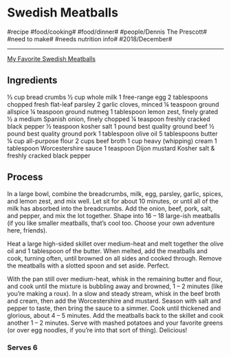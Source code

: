 # Swedish Meatballs
#recipe #food/cooking# #food/dinner# #people/Dennis The Prescott# #need to make# #needs nutrition info# #2018/December#
- - - -
[My Favorite Swedish Meatballs](https://dennistheprescott.com/2018/11/02/my-favourite-swedish-meatballs/)

## Ingredients
⅓ cup bread crumbs
½ cup whole milk
1 free-range egg
2 tablespoons chopped fresh flat-leaf parsley
2 garlic cloves, minced
¼ teaspoon ground allspice
¼ teaspoon ground nutmeg
1 tablespoon lemon zest, finely grated
½ a medium Spanish onion, finely chopped
¼ teaspoon freshly cracked black pepper
½ teaspoon kosher salt
1 pound best quality ground beef
½ pound best quality ground pork
1 tablespoon olive oil
5 tablespoons butter
¼ cup all-purpose flour
2 cups beef broth
1 cup heavy (whipping) cream
1 tablespoon Worcestershire sauce
1 teaspoon Dijon mustard
Kosher salt & freshly cracked black pepper

## Process
In a large bowl, combine the breadcrumbs, milk, egg, parsley, garlic, spices, and lemon zest, and mix well. Let sit for about 10 minutes, or until all of the milk has absorbed into the breadcrumbs. Add the onion, beef, pork, salt, and pepper, and mix the lot together. Shape into 16 – 18 large-ish meatballs (if you like smaller meatballs, that’s cool too. Choose your own adventure here, friends).

Heat a large high-sided skillet over medium-heat and melt together the olive oil and 1 tablespoon of the butter. When melted, add the meatballs and cook, turning often,  until browned on all sides and cooked through. Remove the meatballs with a slotted spoon and set aside. Perfect. 

With the pan still over medium-heat, whisk in the remaining butter and flour, and cook until the mixture is bubbling away and browned, 1 – 2 minutes (like you’re making a roux). In a slow and steady stream, whisk in the beef broth and cream, then add the Worcestershire and mustard. Season with salt and pepper to taste, then bring the sauce to a simmer. Cook until thickened and glorious, about 4 – 5 minutes. Add the meatballs back to the skillet and cook another 1 – 2 minutes. Serve with mashed potatoes and your favorite greens (or over egg noodles, if you’re into that sort of thing). Delicious!   

### Serves 6

